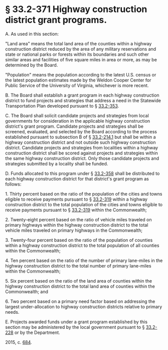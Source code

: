 # § 33.2-371 Highway construction district grant programs.

<p>A. As used in this section:</p><p>"Land area" means the total land area of the counties within a highway construction district reduced by the area of any military reservations and state or national parks or forests within its boundaries and such other similar areas and facilities of five square miles in area or more, as may be determined by the Board.</p><p>"Population" means the population according to the latest U.S. census or the latest population estimates made by the Weldon Cooper Center for Public Service of the University of Virginia, whichever is more recent.</p><p>B. The Board shall establish a grant program in each highway construction district to fund projects and strategies that address a need in the Statewide Transportation Plan developed pursuant to § <a href='http://law.lis.virginia.gov/vacode/33.2-353/'>33.2-353</a>.</p><p>C. The Board shall solicit candidate projects and strategies from local governments for consideration in the applicable highway construction district's grant program. Candidate projects and strategies shall be screened, evaluated, and selected by the Board according to the process established pursuant to subsection B of § <a href='http://law.lis.virginia.gov/vacode/33.2-214.1/'>33.2-214.1</a> but shall be within a highway construction district and not outside such highway construction district. Candidate projects and strategies from localities within a highway construction district shall be scored against projects and strategies within the same highway construction district. Only those candidate projects and strategies submitted by a locality shall be funded.</p><p>D. Funds allocated to this program under § <a href='http://law.lis.virginia.gov/vacode/33.2-358/'>33.2-358</a> shall be distributed to each highway construction district for that district's grant program as follows:</p><p>1. Thirty percent based on the ratio of the population of the cities and towns eligible to receive payments pursuant to § <a href='http://law.lis.virginia.gov/vacode/33.2-319/'>33.2-319</a> within a highway construction district to the total population of the cities and towns eligible to receive payments pursuant to § <a href='http://law.lis.virginia.gov/vacode/33.2-319/'>33.2-319</a> within the Commonwealth;</p><p>2. Twenty-eight percent based on the ratio of vehicle miles traveled on primary highways within the highway construction district to the total vehicle miles traveled on primary highways in the Commonwealth;</p><p>3. Twenty-four percent based on the ratio of the population of counties within a highway construction district to the total population of all counties within the Commonwealth;</p><p>4. Ten percent based on the ratio of the number of primary lane-miles in the highway construction district to the total number of primary lane-miles within the Commonwealth;</p><p>5. Six percent based on the ratio of the land area of counties within the highway construction district to the total land area of counties within the Commonwealth; and</p><p>6. Two percent based on a primary need factor based on addressing the largest under-allocation to highway construction districts relative to primary needs.</p><p>E. Projects awarded funds under a grant program established by this section may be administered by the local government pursuant to § <a href='http://law.lis.virginia.gov/vacode/33.2-228/'>33.2-228</a> or by the Department.</p><p>2015, c. <a href='http://lis.virginia.gov/cgi-bin/legp604.exe?151+ful+CHAP0684'>684</a>.</p>